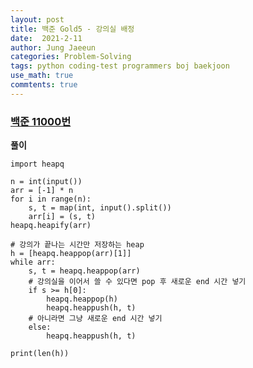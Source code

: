 ```yaml
---
layout: post
title: 백준 Gold5 - 강의실 배정
date:  2021-2-11
author: Jung Jaeeun
categories: Problem-Solving
tags: python coding-test programmers boj baekjoon
use_math: true
commtents: true
---
```


### [백준 11000번](https://www.acmicpc.net/problem/11000)

**풀이**

```python3
import heapq

n = int(input())
arr = [-1] * n
for i in range(n):
    s, t = map(int, input().split())
    arr[i] = (s, t)
heapq.heapify(arr)

# 강의가 끝나는 시간만 저장하는 heap
h = [heapq.heappop(arr)[1]]
while arr:
    s, t = heapq.heappop(arr)
    # 강의실을 이어서 쓸 수 있다면 pop 후 새로운 end 시간 넣기
    if s >= h[0]:
        heapq.heappop(h)
        heapq.heappush(h, t)
    # 아니라면 그냥 새로운 end 시간 넣기
    else:
        heapq.heappush(h, t)

print(len(h))
```